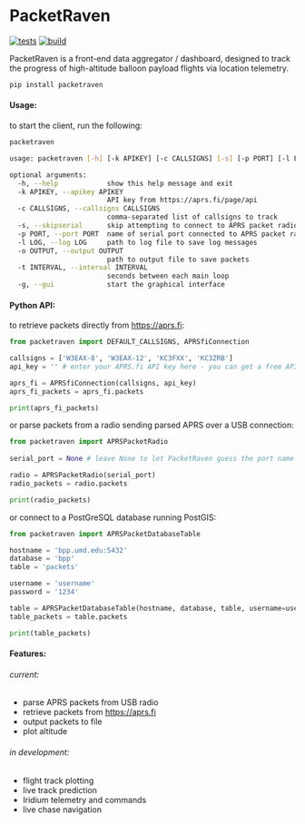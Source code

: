 # PacketRaven 

[![tests](https://github.com/UMDBPP/PacketRaven/workflows/tests/badge.svg)](https://github.com/UMDBPP/PacketRaven/actions?query=workflow%3Atests)
[![build](https://github.com/UMDBPP/PacketRaven/workflows/build/badge.svg)](https://github.com/UMDBPP/PacketRaven/actions?query=workflow%3Abuild)

PacketRaven is a front-end data aggregator / dashboard, designed to track the progress of high-altitude balloon payload flights via location telemetry.

```bash
pip install packetraven
```

#### Usage:
to start the client, run the following:
```bash
packetraven
```
```bash
usage: packetraven [-h] [-k APIKEY] [-c CALLSIGNS] [-s] [-p PORT] [-l LOG] [-o OUTPUT] [-t INTERVAL] [-g]

optional arguments:
  -h, --help            show this help message and exit
  -k APIKEY, --apikey APIKEY
                        API key from https://aprs.fi/page/api
  -c CALLSIGNS, --callsigns CALLSIGNS
                        comma-separated list of callsigns to track
  -s, --skipserial      skip attempting to connect to APRS packet radio
  -p PORT, --port PORT  name of serial port connected to APRS packet radio
  -l LOG, --log LOG     path to log file to save log messages
  -o OUTPUT, --output OUTPUT
                        path to output file to save packets
  -t INTERVAL, --interval INTERVAL
                        seconds between each main loop
  -g, --gui             start the graphical interface

```

#### Python API:
to retrieve packets directly from https://aprs.fi:
```python
from packetraven import DEFAULT_CALLSIGNS, APRSfiConnection

callsigns = ['W3EAX-8', 'W3EAX-12', 'KC3FXX', 'KC3ZRB']
api_key = '' # enter your APRS.fi API key here - you can get a free API key from https://aprs.fi/page/api

aprs_fi = APRSfiConnection(callsigns, api_key)
aprs_fi_packets = aprs_fi.packets

print(aprs_fi_packets)
```
or parse packets from a radio sending parsed APRS over a USB connection:
```python
from packetraven import APRSPacketRadio
 
serial_port = None # leave None to let PacketRaven guess the port name  

radio = APRSPacketRadio(serial_port)
radio_packets = radio.packets

print(radio_packets)
```
or connect to a PostGreSQL database running PostGIS:
```python
from packetraven import APRSPacketDatabaseTable

hostname = 'bpp.umd.edu:5432' 
database = 'bpp'
table = 'packets'

username = 'username'
password = '1234'

table = APRSPacketDatabaseTable(hostname, database, table, username=username, password=password)
table_packets = table.packets

print(table_packets)
```

#### Features:
###### current:
- parse APRS packets from USB radio
- retrieve packets from https://aprs.fi
- output packets to file
- plot altitude

###### in development:
- flight track plotting
- live track prediction
- Iridium telemetry and commands
- live chase navigation
